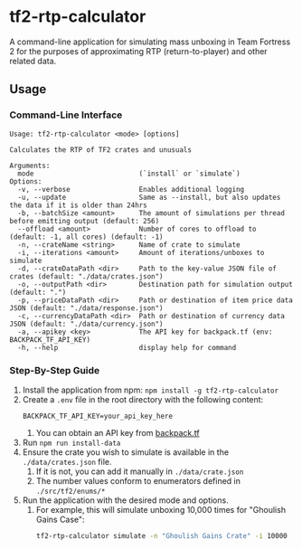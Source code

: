 # tf2-rtp-calculator

A command-line application for simulating mass unboxing in Team Fortress 2 for the purposes of approximating RTP (return-to-player) and other related data.

## Usage

### Command-Line Interface
```
Usage: tf2-rtp-calculator <mode> [options] 

Calculates the RTP of TF2 crates and unusuals

Arguments:
  mode                          (`install` or `simulate`)
Options:
  -v, --verbose                 Enables additional logging
  -u, --update                  Same as --install, but also updates the data if it is older than 24hrs
  -b, --batchSize <amount>      The amount of simulations per thread before emitting output (default: 256)
  --offload <amount>            Number of cores to offload to (default: -1, all cores) (default: -1)
  -n, --crateName <string>      Name of crate to simulate
  -i, --iterations <amount>     Amount of iterations/unboxes to simulate
  -d, --crateDataPath <dir>     Path to the key-value JSON file of crates (default: "./data/crates.json")
  -o, --outputPath <dir>        Destination path for simulation output (default: ".")
  -p, --priceDataPath <dir>     Path or destination of item price data JSON (default: "./data/response.json")
  -c, --currencyDataPath <dir>  Path or destination of currency data JSON (default: "./data/currency.json")
  -a, --apikey <key>            The API key for backpack.tf (env: BACKPACK_TF_API_KEY)
  -h, --help                    display help for command
```

### Step-By-Step Guide

1. Install the application from npm: `npm install -g tf2-rtp-calculator`
1. Create a `.env` file in the root directory with the following content:
   ```env
   BACKPACK_TF_API_KEY=your_api_key_here
   ```
   1. You can obtain an API key from [backpack.tf](https://backpack.tf/api/docs)
1. Run `npm run install-data`
1. Ensure the crate you wish to simulate is available in the `./data/crates.json` file. 
   1. If it is not, you can add it manually in `./data/crate.json`
   1. The number values conform to enumerators defined in `./src/tf2/enums/*`
1. Run the application with the desired mode and options. 
   1. For example, this will simulate unboxing 10,000 times for "Ghoulish Gains Case":
      ```bash
      tf2-rtp-calculator simulate -n "Ghoulish Gains Crate" -i 10000
      ```
